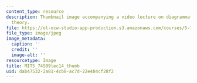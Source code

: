 ```yaml
---
content_type: resource
description: Thumbnail image accompanying a video lecture on diagrammatic perturbation
  theory.
file: https://ol-ocw-studio-app-production.s3.amazonaws.com/courses/5-74-introductory-quantum-mechanics-ii-spring-2009/dab475322a814cb8ac7d22e404cf28f2_MIT5_74S09lec14_thumb.jpg
file_type: image/jpeg
image_metadata:
  caption: ''
  credit: ''
  image-alt: ''
resourcetype: Image
title: MIT5_74S09lec14_thumb
uid: dab47532-2a81-4cb8-ac7d-22e404cf28f2
---
```

